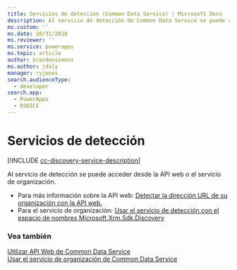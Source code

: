 ```yaml
---
title: Servicios de detección (Common Data Service) | Microsoft Docs
description: Al servicio de detección de Common Data Service se puede acceder desde la API web o el servicio de organización.
ms.custom: ''
ms.date: 10/31/2018
ms.reviewer: ''
ms.service: powerapps
ms.topic: article
author: brandonsimons
ms.author: jdaly
manager: ryjones
search.audienceType:
  - developer
search.app:
  - PowerApps
  - D365CE
---
```

# <a name="discovery-services"></a>Servicios de detección

[!INCLUDE [cc-discovery-service-description](includes/cc-discovery-service-description.md)]


Al servicio de detección se puede acceder desde la API web o el servicio de organización.

- Para más información sobre la API web: [Detectar la dirección URL de su organización con la API web.](webapi/discover-url-organization-web-api.md)
- Para el servicio de organización: [Usar el servicio de detección con el espacio de nombres Microsoft.Xrm.Sdk.Discovery](org-service/discovery-service.md)

### <a name="see-also"></a>Vea también

[Utilizar API Web de Common Data Service](webapi/overview.md)<br />
[Usar el servicio de organización de Common Data Service](org-service/overview.md)